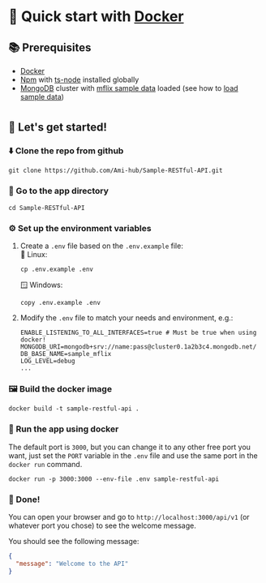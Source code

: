 # 🐳 Quick start with [Docker](https://www.docker.com/)

## 📚 Prerequisites

- [Docker](https://www.docker.com/)
- [Npm](https://www.npmjs.com/) with [ts-node](https://www.npmjs.com/package/ts-node) installed globally
- [MongoDB](https://www.mongodb.com/) cluster with [mflix sample data](https://www.mongodb.com/docs/atlas/sample-data/sample-mflix/) loaded (see how to [load sample data](https://www.mongodb.com/docs/guides/atlas/sample-data/))

#

## 🚀 Let's get started!

### ⬇️ Clone the repo from github

```
git clone https://github.com/Ami-hub/Sample-RESTful-API.git
```

### 🚗 Go to the app directory

```
cd Sample-RESTful-API
```

### ⚙️ Set up the environment variables

1. Create a `.env` file based on the `.env.example` file:  
   🐧 Linux:

   ```
   cp .env.example .env
   ```

   🪟 Windows:

   ```
   copy .env.example .env
   ```

2. Modify the `.env` file to match your needs and environment, e.g.:

   ```env
   ENABLE_LISTENING_TO_ALL_INTERFACES=true # Must be true when using docker!
   MONGODB_URI=mongodb+srv://name:pass@cluster0.1a2b3c4.mongodb.net/
   DB_BASE_NAME=sample_mflix
   LOG_LEVEL=debug
   ...
   ```

### 🖼️ Build the docker image

```
docker build -t sample-restful-api .
```

### 👟 Run the app using docker

The default port is `3000`, but you can change it to any other free port you want, just set the `PORT` variable in the `.env` file and use the same port in the `docker run` command.

```
docker run -p 3000:3000 --env-file .env sample-restful-api
```

### 🎉 Done!

You can open your browser and go to `http://localhost:3000/api/v1` (or whatever port you chose) to see the welcome message.

You should see the following message:

```json
{
  "message": "Welcome to the API"
}
```
